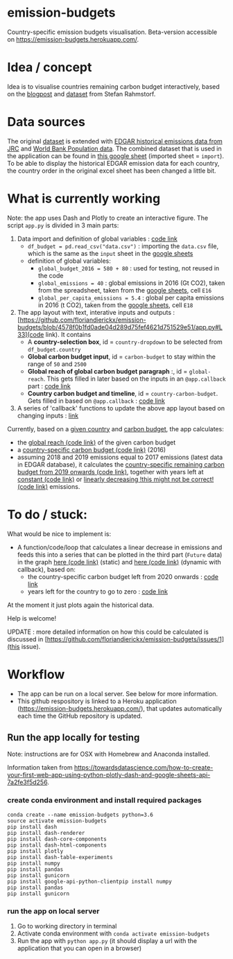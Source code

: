 # emission-budgets
Country-specific emission budgets visualisation. Beta-version accessible on https://emission-budgets.herokuapp.com/.

# Idea / concept

Idea is to visualise countries remaining carbon budget interactively, based on the [blogpost](http://www.realclimate.org/index.php/archives/2019/08/how-much-co2-your-country-can-still-emit-in-three-simple-steps/) and [dataset](www.pik-potsdam.de/~stefan/Country%20CO2%20emissions%202016%20calculator.xlsx) from Stefan Rahmstorf.

# Data sources

The original [dataset](http://www.realclimate.org/index.php/archives/2019/08/how-much-co2-your-country-can-still-emit-in-three-simple-steps/) is extended with [EDGAR historical emissions data from JRC](https://edgar.jrc.ec.europa.eu/overview.php?v=booklet2018) and [World Bank Population data](https://databank.worldbank.org/reports.aspx?source=2&series=SP.POP.TOTL&country=#). The combined dataset that is used in the application can be found in [this google sheet](https://docs.google.com/spreadsheets/d/1R1U8iwlf2NdHDj6ykzgUqocQDfpbVB6i8lsStN3eNlo/edit?usp=sharing) (imported sheet = `import`). To be able to display the historical EDGAR emission data for each country, the country order in the original excel sheet has been changed a little bit.


# What is currently working

Note: the app uses Dash and Plotly to create an interactive figure. The script `app.py` is divided in 3 main parts:
1. Data import and definition of global variables : [code link](https://github.com/floriandierickx/emission-budgets/blob/4578f0b1fd0ade04d289d75fef4621d751529e51/app.py#L13)
   - `df_budget = pd.read_csv("data.csv")` : importing the `data.csv` file, which is the same as the `input` sheet in the [google sheets](https://docs.google.com/spreadsheets/d/1R1U8iwlf2NdHDj6ykzgUqocQDfpbVB6i8lsStN3eNlo/edit?usp=sharing)
   - definition of global variables:
      - `global_budget_2016 = 580 + 80` : used for testing, not reused in the code
      - `global_emissions = 40` : global emissions in 2016 (Gt CO2), taken from the spreadsheet, taken from the [google sheets](https://docs.google.com/spreadsheets/d/1R1U8iwlf2NdHDj6ykzgUqocQDfpbVB6i8lsStN3eNlo/edit?usp=sharing), cell `E16`
      - `global_per_capita_emissions = 5.4` : global per capita emissions in 2016 (t CO2), taken from the [google sheets](https://docs.google.com/spreadsheets/d/1R1U8iwlf2NdHDj6ykzgUqocQDfpbVB6i8lsStN3eNlo/edit?usp=sharing), cell `E18`
2. The app layout with text, interative inputs and outputs : [https://github.com/floriandierickx/emission-budgets/blob/4578f0b1fd0ade04d289d75fef4621d751529e51/app.py#L33](code link). It contains
   - A **country-selection box**, id = `country-dropdown` to be selected from `df_budget.country`
   - **Global carbon budget input**, id = `carbon-budget` to stay within the range of `50` and `2500`
   - **Global reach of global carbon budget paragraph** :, id = `global-reach`. This gets filled in later based on the inputs in an `@app.callback` part : [code link](https://github.com/floriandierickx/emission-budgets/blob/472c6792fa246b28cca8886138d673409e73a518/app.py#L259)
   - **Country carbon budget and timeline**, id = `country-carbon-budget`. Gets filled in based on `@app.callback` : [code link](https://github.com/floriandierickx/emission-budgets/blob/472c6792fa246b28cca8886138d673409e73a518/app.py#L267)
3. A series of 'callback' functions to update the above app layout based on changing inputs : [link](https://github.com/floriandierickx/emission-budgets/blob/4578f0b1fd0ade04d289d75fef4621d751529e51/app.py#L202)

Currently, based on a [given country](https://github.com/floriandierickx/emission-budgets/blob/4578f0b1fd0ade04d289d75fef4621d751529e51/app.py#L38) and [carbon budget](https://github.com/floriandierickx/emission-budgets/blob/4578f0b1fd0ade04d289d75fef4621d751529e51/app.py#L52), the app calculates:

- the [global reach (code link)](https://github.com/floriandierickx/emission-budgets/blob/4578f0b1fd0ade04d289d75fef4621d751529e51/app.py#L256) of the given carbon budget
- a [country-specific carbon budget (code link)](https://github.com/floriandierickx/emission-budgets/blob/4578f0b1fd0ade04d289d75fef4621d751529e51/app.py#L286) (2016)
- assuming 2018 and 2019 emissions equal to 2017 emissions (latest data in EDGAR database), it calculates the [country-specific remaining carbon budget from 2019 onwards (code link)](https://github.com/floriandierickx/emission-budgets/blob/4578f0b1fd0ade04d289d75fef4621d751529e51/app.py#L303), together with years left at [constant (code link)](https://github.com/floriandierickx/emission-budgets/blob/4578f0b1fd0ade04d289d75fef4621d751529e51/app.py#L314) or [linearly decreasing !this might not be correct! (code link)](https://github.com/floriandierickx/emission-budgets/blob/4578f0b1fd0ade04d289d75fef4621d751529e51/app.py#L326) emissions.

# To do / stuck:

What would be nice to implement is:

- A function/code/loop that calculates a linear decrease in emissions and feeds this into a series that can be plotted in the third part (`Future` data) in the graph [here (code link)](https://github.com/floriandierickx/emission-budgets/blob/4578f0b1fd0ade04d289d75fef4621d751529e51/app.py#L144) (static) and [here (code link)](https://github.com/floriandierickx/emission-budgets/blob/4578f0b1fd0ade04d289d75fef4621d751529e51/app.py#L233) (dynamic with callback), based on:
  - the country-specific carbon budget left from 2020 onwards : [code link](https://github.com/floriandierickx/emission-budgets/blob/ffbcb24ce65d473483d3ebdcf492fc135316b984/app.py#L303)
  - years left for the country to go to zero : [code link](https://github.com/floriandierickx/emission-budgets/blob/ffbcb24ce65d473483d3ebdcf492fc135316b984/app.py#L326)

At the moment it just plots again the historical data.

Help is welcome!

UPDATE : more detailed information on how this could be calculated is discussed in [https://github.com/floriandierickx/emission-budgets/issues/1](this issue).

# Workflow

- The app can be run on a local server. See below for more information.
- This github respository is linked to a Heroku application (https://emission-budgets.herokuapp.com/), that updates automatically each time the GitHub repository is updated.

## Run the app locally for testing
Note: instructions are for OSX with Homebrew and Anaconda installed.

Information taken from https://towardsdatascience.com/how-to-create-your-first-web-app-using-python-plotly-dash-and-google-sheets-api-7a2fe3f5d256.

### create conda environment and install required packages
```
conda create --name emission-budgets python=3.6
source activate emission-budgets
pip install dash
pip install dash-renderer
pip install dash-core-components
pip install dash-html-components
pip install plotly
pip install dash-table-experiments
pip install numpy
pip install pandas
pip install gunicorn
pip install google-api-python-clientpip install numpy
pip install pandas
pip install gunicorn
```

### run the app on local server

1. Go to working directory in terminal
2. Activate conda environment with `conda activate emission-budgets`
3. Run the app with `python app.py` (it should display a url with the application that you can open in a browser)
